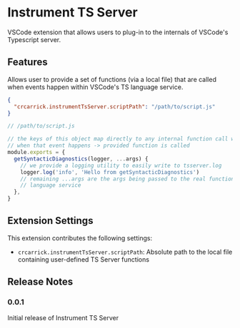 # Instrument TS Server

VSCode extension that allows users to plug-in to the internals of VSCode's Typescript server.

## Features

Allows user to provide a set of functions (via a local file) that are called when events happen within VSCode's TS language service.

```json
{
  "crcarrick.instrumentTsServer.scriptPath": "/path/to/script.js"
}
```

```js
// /path/to/script.js

// the keys of this object map directly to any internal function call within TS Server.
// when that event happens -> provided function is called
module.exports = {
  getSyntacticDiagnostics(logger, ...args) {
    // we provide a logging utility to easily write to tsserver.log
    logger.log('info', 'Hello from getSyntacticDiagnostics')
    // remaining ...args are the args being passed to the real function by the
    // language service
  },
}
```

## Extension Settings

This extension contributes the following settings:

- `crcarrick.instrumentTsServer.scriptPath`: Absolute path to the local file containing user-defined TS Server functions

## Release Notes

### 0.0.1

Initial release of Instrument TS Server
